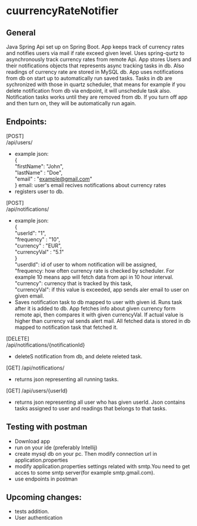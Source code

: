 # cuurrencyRateNotifier
## General
  Java Spring Api set up on Spring Boot. App keeps track of currency rates and notifies users via mail if rate exceed given level.
  Uses spring-qurtz to asynchronously  track currency rates from remote Api. App stores Users and their notifications objects that         represents async tracking tasks in db. Also readings of currency rate are stored in MySQL db. App uses notifications from db on start   up to automatically run saved tasks. Tasks in db are sychronized with those in quartz scheduler, that means for example if you delete   notification from   db via endpoint, it will unschedule task also.  Notification tasks works until they are removed from db. If you     turn off app and then turn on, they will be automatically run again. 

## Endpoints:  
  [POST]  
  /api/users/  
   - example json:  
   {  
      "firstName": "John",  
      "lastName" : "Doe",  
      "email" : "example@gmail.com"  
   }
   email: user's email recives notifications about currency rates  
   - registers user to db.  
     
     
   [POST]  
   /api/notifications/  
   - example json:  
   {  
     "userId": "1",  
     "frequency" : "10",  
     "currency" : "EUR",  
     "currencyVal" : "5.1"  
   }  
   "userdId": id of user to whom notification will be assigned,  
   "frequency: how often currency rate is checked by scheduler. For example 10 means app will fetch data from api in 10 hour interval.  
   "currency": currency that is tracked by this task,  
   "currencyVal": if this value is exceeded, app sends aler email to user on given email.  
   - Saves notification task to db mapped to user with given id. Runs task after it is added to db. App fetches info about given            currency form remote api, then compares it with given currencyVal. If actual value is higher than currency val sends alert mail.
   All fetched data is stored in db mapped to notification task that fetched it.    
   
   [DELETE]  
   /api/notifications/{notificationId}  
   - deleteS notification from db, and delete releted task.
    
   [GET] 
   /api/notifications/  
   - returns json representing all running tasks.  
   
   [GET] 
   /api/users/{userId}   
   - returns json representing all user who has given userId. Json contains tasks assigned to user and   readings that belongs to that      tasks.
   
   ## Testing with postman
  - Download app
  - run on your ide (preferably Intellij)
  - create mysql db on your pc. Then modify connection url in application.properties
  - modify application.properties settings related with smtp.You need to get acces to some smtp server(for example smtp.gmail.com).
  - use endpoints in postman
  
  ## Upcoming changes:
  - tests addition.
  - User authentication
   
   
   
